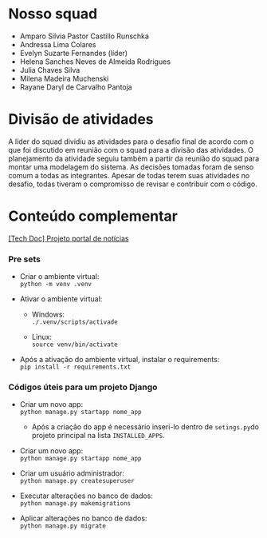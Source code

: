 # Nosso squad

- Amparo Silvia Pastor Castillo Runschka
- Andressa Lima Colares
- Evelyn Suzarte Fernandes (líder)
- Helena Sanches Neves de Almeida Rodrigues
- Julia Chaves Silva
- Milena Madeira Muchenski
- Rayane Daryl de Carvalho Pantoja


# Divisão de atividades 

A líder do squad dividiu as atividades para o desafio final de acordo com o que foi discutido em reunião com o squad para a divisão das atividades.
O planejamento da atividade seguiu também a partir da reunião do squad para montar uma modelagem do sistema. As decisões tomadas foram de senso comum a todas as integrantes. Apesar de todas terem suas atividades no desafio, todas tiveram o compromisso de revisar e contribuir com o código.

# Conteúdo complementar
[[Tech Doc] Projeto portal de notícias](https://docs.google.com/document/d/1Rl0bsNkwe33u7iUQSsCE8R_yI662rgQBPCbA6Vj_FXI/edit?usp=sharing)

### Pre sets

- Criar o ambiente virtual: <br>
`python -m venv .venv`

- Ativar o ambiente virtual:  <br>
     - Windows: <br>
`./.venv/scripts/activade`

    -  Linux: <br>
`source venv/bin/activate`

- Após a ativação do ambiente virtual, instalar o requirements: <br>
`pip install -r requirements.txt`


### Códigos úteis para um projeto Django

- Criar um novo app: <br>
`python manage.py startapp nome_app`
    - Após a criação do app é necessário inseri-lo dentro de `setings.py`do projeto principal na lista `INSTALLED_APPS`.

- Criar um novo app: <br>
`python manage.py startapp nome_app`

- Criar um usuário administrador: <br>
`python manage.py createsuperuser`

- Executar alterações no banco de dados: <br>
`python manage.py makemigrations`

- Aplicar alterações no banco de dados: <br>
`python manage.py migrate`
